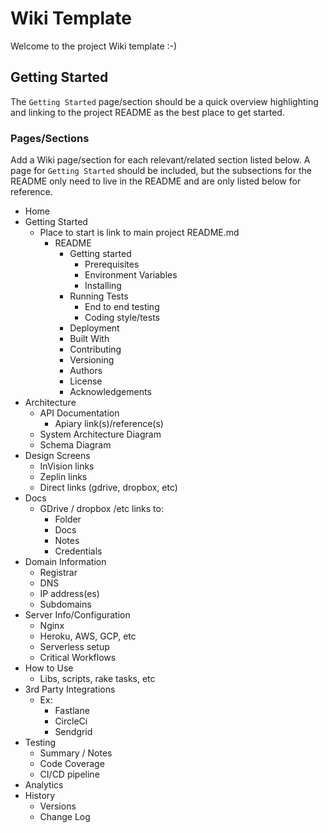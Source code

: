 # Wiki Template

Welcome to the project Wiki template :-)

## Getting Started

The `Getting Started` page/section should be a quick overview highlighting and linking to the project README as the best place to get started.

### Pages/Sections

Add a Wiki page/section for each relevant/related section listed below. A page for `Getting Started` should be included, but the subsections for the README only need to live in the README and are only listed below for reference.

- Home
- Getting Started
  - Place to start is link to main project README.md
    - README
      - Getting started
        - Prerequisites
        - Environment Variables
        - Installing
      - Running Tests
        - End to end testing
        - Coding style/tests
      - Deployment
      - Built With
      - Contributing
      - Versioning
      - Authors
      - License
      - Acknowledgements
- Architecture
  - API Documentation
    - Apiary link(s)/reference(s)
  - System Architecture Diagram
  - Schema Diagram
- Design Screens
  - InVision links
  - Zeplin links
  - Direct links (gdrive, dropbox, etc)
- Docs
  - GDrive / dropbox /etc links to:
    - Folder
    - Docs
    - Notes
    - Credentials
- Domain Information
  - Registrar
  - DNS
  - IP address(es)
  - Subdomains
- Server Info/Configuration
  - Nginx
  - Heroku, AWS, GCP, etc
  - Serverless setup
  - Critical Workflows
- How to Use
  - Libs, scripts, rake tasks, etc
- 3rd Party Integrations
  - Ex:
    - Fastlane
    - CircleCi
    - Sendgrid
- Testing
  - Summary / Notes
  - Code Coverage
  - CI/CD pipeline
- Analytics
- History
  - Versions
  - Change Log
